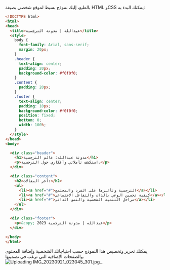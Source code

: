 بالطبع، إليك نموذج بسيط لموقع شخصي بصيغة HTML وCSS يمكنك البدء به:

```html
<!DOCTYPE html>
<html>
<head>
  <title>عبدالله | مدونة النرجسية</title>
  <style>
    body {
      font-family: Arial, sans-serif;
      margin: 20px;
    }
    .header {
      text-align: center;
      padding: 20px;
      background-color: #f0f0f0;
    }
    .content {
      padding: 20px;
    }
    .footer {
      text-align: center;
      padding: 10px;
      background-color: #f0f0f0;
      position: fixed;
      bottom: 0;
      width: 100%;
    }
  </style>
</head>
<body>

  <div class="header">
    <h1>مدونة عبدالله: عالم النرجسية</h1>
    <p>استكشف تأملاتي وأفكاري حول النرجسية.</p>
  </div>

  <div class="content">
    <h2>آخر المقالات:</h2>
    <ul>
      <li><a href="#">النرجسية وتأثيرها على الفرد والمجتمع</a></li>
      <li><a href="#">كيفية تحسين الوعي بالذات والتفاعل الاجتماعي</a></li>
      <li><a href="#">مراحل التنمية الشخصية والنمو الذاتي</a></li>
    </ul>
  </div>

  <div class="footer">
    <p>&copy; 2023 عبدالله | مدونة النرجسية</p>
  </div>

</body>
</html>
```

يمكنك تحرير وتخصيص هذا النموذج حسب احتياجاتك الشخصية وإضافة المحتوى والصفحات الإضافية التي ترغب في تضمينها.![Uploading IMG_20230921_023045_301.jpg…]()
